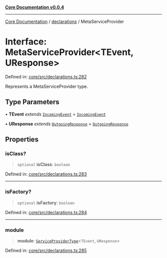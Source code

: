 [**Core Documentation v0.0.4**](../../README.md)

***

[Core Documentation](../../modules.md) / [declarations](../README.md) / MetaServiceProvider

# Interface: MetaServiceProvider\<TEvent, UResponse\>

Defined in: [core/src/declarations.ts:282](https://github.com/stonemjs/core/blob/8c14a336c794eb98d8513b950cb1c2786962eaaf/src/declarations.ts#L282)

Represents a MetaServiceProvider type.

## Type Parameters

• **TEvent** *extends* [`IncomingEvent`](../../events/IncomingEvent/classes/IncomingEvent.md) = [`IncomingEvent`](../../events/IncomingEvent/classes/IncomingEvent.md)

• **UResponse** *extends* [`OutgoingResponse`](../../events/OutgoingResponse/classes/OutgoingResponse.md) = [`OutgoingResponse`](../../events/OutgoingResponse/classes/OutgoingResponse.md)

## Properties

### isClass?

> `optional` **isClass**: `boolean`

Defined in: [core/src/declarations.ts:283](https://github.com/stonemjs/core/blob/8c14a336c794eb98d8513b950cb1c2786962eaaf/src/declarations.ts#L283)

***

### isFactory?

> `optional` **isFactory**: `boolean`

Defined in: [core/src/declarations.ts:284](https://github.com/stonemjs/core/blob/8c14a336c794eb98d8513b950cb1c2786962eaaf/src/declarations.ts#L284)

***

### module

> **module**: [`ServiceProviderType`](../type-aliases/ServiceProviderType.md)\<`TEvent`, `UResponse`\>

Defined in: [core/src/declarations.ts:285](https://github.com/stonemjs/core/blob/8c14a336c794eb98d8513b950cb1c2786962eaaf/src/declarations.ts#L285)
